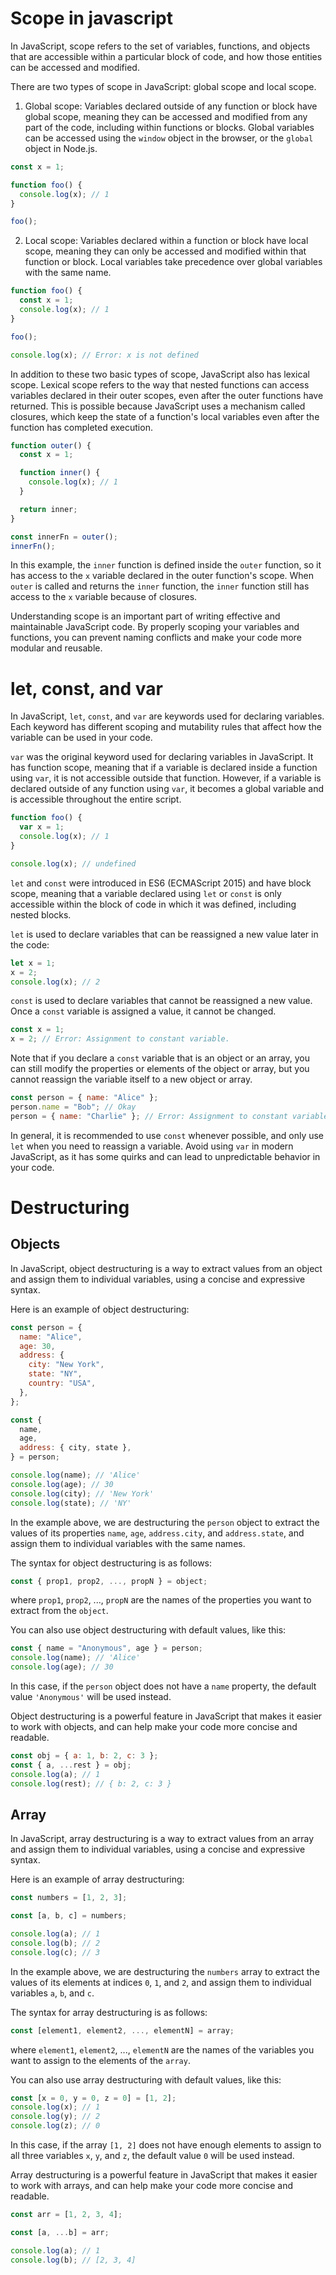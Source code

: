 # Scope in javascript

In JavaScript, scope refers to the set of variables, functions, and objects that are accessible within a particular block of code, and how those entities can be accessed and modified.

There are two types of scope in JavaScript: global scope and local scope.

1. Global scope: Variables declared outside of any function or block have global scope, meaning they can be accessed and modified from any part of the code, including within functions or blocks. Global variables can be accessed using the `window` object in the browser, or the `global` object in Node.js.

```js
const x = 1;

function foo() {
  console.log(x); // 1
}

foo();
```

2. Local scope: Variables declared within a function or block have local scope, meaning they can only be accessed and modified within that function or block. Local variables take precedence over global variables with the same name.

```js
function foo() {
  const x = 1;
  console.log(x); // 1
}

foo();

console.log(x); // Error: x is not defined
```

In addition to these two basic types of scope, JavaScript also has lexical scope. Lexical scope refers to the way that nested functions can access variables declared in their outer scopes, even after the outer functions have returned. This is possible because JavaScript uses a mechanism called closures, which keep the state of a function's local variables even after the function has completed execution.

```js
function outer() {
  const x = 1;

  function inner() {
    console.log(x); // 1
  }

  return inner;
}

const innerFn = outer();
innerFn();
```

In this example, the `inner` function is defined inside the `outer` function, so it has access to the `x` variable declared in the outer function's scope. When `outer` is called and returns the `inner` function, the `inner` function still has access to the `x` variable because of closures.

Understanding scope is an important part of writing effective and maintainable JavaScript code. By properly scoping your variables and functions, you can prevent naming conflicts and make your code more modular and reusable.

# let, const, and var

In JavaScript, `let`, `const`, and `var` are keywords used for declaring variables. Each keyword has different scoping and mutability rules that affect how the variable can be used in your code.

`var` was the original keyword used for declaring variables in JavaScript. It has function scope, meaning that if a variable is declared inside a function using `var`, it is not accessible outside that function. However, if a variable is declared outside of any function using `var`, it becomes a global variable and is accessible throughout the entire script.

```js
function foo() {
  var x = 1;
  console.log(x); // 1
}

console.log(x); // undefined
```

`let` and `const` were introduced in ES6 (ECMAScript 2015) and have block scope, meaning that a variable declared using `let` or `const` is only accessible within the block of code in which it was defined, including nested blocks.

`let` is used to declare variables that can be reassigned a new value later in the code:

```js
let x = 1;
x = 2;
console.log(x); // 2
```

`const` is used to declare variables that cannot be reassigned a new value. Once a `const` variable is assigned a value, it cannot be changed.

```js
const x = 1;
x = 2; // Error: Assignment to constant variable.
```

Note that if you declare a `const` variable that is an object or an array, you can still modify the properties or elements of the object or array, but you cannot reassign the variable itself to a new object or array.

```js
const person = { name: "Alice" };
person.name = "Bob"; // Okay
person = { name: "Charlie" }; // Error: Assignment to constant variable.
```

In general, it is recommended to use `const` whenever possible, and only use `let` when you need to reassign a variable. Avoid using `var` in modern JavaScript, as it has some quirks and can lead to unpredictable behavior in your code.

# Destructuring

## Objects

In JavaScript, object destructuring is a way to extract values from an object and assign them to individual variables, using a concise and expressive syntax.

Here is an example of object destructuring:

```js
const person = {
  name: "Alice",
  age: 30,
  address: {
    city: "New York",
    state: "NY",
    country: "USA",
  },
};

const {
  name,
  age,
  address: { city, state },
} = person;

console.log(name); // 'Alice'
console.log(age); // 30
console.log(city); // 'New York'
console.log(state); // 'NY'
```

In the example above, we are destructuring the `person` object to extract the values of its properties `name`, `age`, `address.city`, and `address.state`, and assign them to individual variables with the same names.

The syntax for object destructuring is as follows:

```js
const { prop1, prop2, ..., propN } = object;
```

where `prop1`, `prop2`, ..., `propN` are the names of the properties you want to extract from the `object`.

You can also use object destructuring with default values, like this:

```js
const { name = "Anonymous", age } = person;
console.log(name); // 'Alice'
console.log(age); // 30
```

In this case, if the `person` object does not have a `name` property, the default value `'Anonymous'` will be used instead.

Object destructuring is a powerful feature in JavaScript that makes it easier to work with objects, and can help make your code more concise and readable.

```js
const obj = { a: 1, b: 2, c: 3 };
const { a, ...rest } = obj;
console.log(a); // 1
console.log(rest); // { b: 2, c: 3 }
```

## Array

In JavaScript, array destructuring is a way to extract values from an array and assign them to individual variables, using a concise and expressive syntax.

Here is an example of array destructuring:

```js
const numbers = [1, 2, 3];

const [a, b, c] = numbers;

console.log(a); // 1
console.log(b); // 2
console.log(c); // 3
```

In the example above, we are destructuring the `numbers` array to extract the values of its elements at indices `0`, `1`, and `2`, and assign them to individual variables `a`, `b`, and `c`.

The syntax for array destructuring is as follows:

```js
const [element1, element2, ..., elementN] = array;
```

where `element1`, `element2`, ..., `elementN` are the names of the variables you want to assign to the elements of the `array`.

You can also use array destructuring with default values, like this:

```js
const [x = 0, y = 0, z = 0] = [1, 2];
console.log(x); // 1
console.log(y); // 2
console.log(z); // 0
```

In this case, if the array `[1, 2]` does not have enough elements to assign to all three variables `x`, `y`, and `z`, the default value `0` will be used instead.

Array destructuring is a powerful feature in JavaScript that makes it easier to work with arrays, and can help make your code more concise and readable.

```js
const arr = [1, 2, 3, 4];

const [a, ...b] = arr;

console.log(a); // 1
console.log(b); // [2, 3, 4]
```
